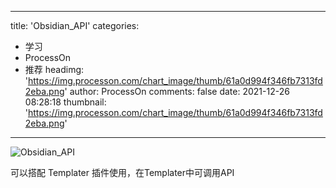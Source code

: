 
---
title: 'Obsidian_API'
categories: 
 - 学习
 - ProcessOn
 - 推荐
headimg: 'https://img.processon.com/chart_image/thumb/61a0d994f346fb7313fd2eba.png'
author: ProcessOn
comments: false
date: 2021-12-26 08:28:18
thumbnail: 'https://img.processon.com/chart_image/thumb/61a0d994f346fb7313fd2eba.png'
---

<div>   
<img class="thumb" alt="Obsidian_API" src="https://img.processon.com/chart_image/thumb/61a0d994f346fb7313fd2eba.png" referrerpolicy="no-referrer">
<p>可以搭配 Templater 插件使用，在Templater中可调用API</p>  
</div>
            